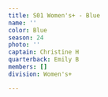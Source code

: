 ```yaml
---
title: S01 Women's+ - Blue
name: ''
color: Blue
season: 24
photo: ''
captain: Christine H
quarterback: Emily B
members: []
division: Women's+

---
```

